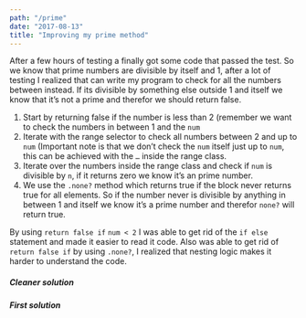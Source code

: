 ```yaml
---
path: "/prime"
date: "2017-08-13"
title: "Improving my prime method"
---
```


After a few hours of testing a finally got some code that passed the test. So we know that prime numbers are divisible by itself and 1, after a lot of testing I realized that can write my program to check for all the numbers between instead. If its divisible by something else outside 1 and itself we know that it’s not a prime and therefor we should return false. 

1. Start by returning false if the number is less than 2 (remember we want to check the numbers in between 1 and the `num`
2. Iterate with the range selector to check all numbers between 2 and up to `num` (Important note is that we don’t check the `num` itself just up to `num`, this can be achieved with the `…` inside the range class.
3. Iterate over the numbers inside the range class and check if  `num`  is divisible by `n`, if it returns zero we know it’s an prime number.
4. We use the `.none?` method which returns true if the block never returns true for all elements. So if the number never is divisible by anything in between 1 and itself we know it’s a prime number and therefor `none?` will return true.

By using `return false if` `num < 2` I was able to get rid of the `if else` statement and made it easier to read it code. Also was able to get rid of `return false if` by using `.none?`, I realized that nesting logic makes it harder to understand the code.
##### Cleaner solution
<script src="https://gist.github.com/scarsam/384fbaf6834575782a1080c9510c5bea.js"></script>

##### First solution
<script src="https://gist.github.com/scarsam/ab8aeb7e6b2f1b03b780ed0ee030b58c.js"></script>